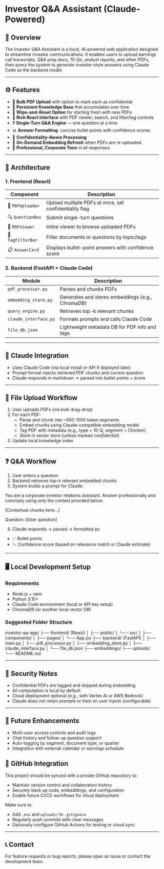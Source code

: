# Investor Q&A Assistant (Claude-Powered)

## 📌 Overview

The Investor Q&A Assistant is a local, AI-powered web application designed to streamline investor communications. It enables users to upload earnings call transcripts, Q&A prep docs, 10-Qs, analyst reports, and other PDFs, then query the system to generate investor-style answers using Claude Code as the backend model.

---

## ⚙️ Features

- 📂 **Bulk PDF Upload** with option to mark each as confidential
- 🧠 **Persistent Knowledge Base** that accumulates over time
- 🔁 **Wipe-and-Reset Option** for starting fresh with new PDFs
- 🧾 **Rich React Interface** with PDF viewer, search, and filter/tag controls
- ❓ **Single-Turn Q&A Engine** — one question at a time
- 📊 **Answer Formatting**: concise bullet points with confidence scores
- 🔐 **Confidentiality-Aware Processing**
- 🔄 **On-Demand Embedding Refresh** when PDFs are re-uploaded
- 💼 **Professional, Corporate Tone** in all responses

---

## 🧱 Architecture

### 1. Frontend (React)

| Component         | Description                                            |
| ----------------- | ------------------------------------------------------ |
| 📁 `PDFUploader`  | Upload multiple PDFs at once, set confidentiality flag |
| 🔍 `QuestionBox`  | Submit single-turn questions                           |
| 📄 `PDFViewer`    | Inline viewer to browse uploaded PDFs                  |
| 🧩 `TagFilterBar` | Filter documents or questions by topic/tags            |
| 📋 `AnswerCard`   | Displays bullet-point answers with confidence score    |

### 2. Backend (FastAPI + Claude Code)

| Module                | Description                                      |
| --------------------- | ------------------------------------------------ |
| `pdf_processor.py`    | Parses and chunks PDFs                           |
| `embedding_store.py`  | Generates and stores embeddings (e.g., ChromaDB) |
| `query_engine.py`     | Retrieves top-k relevant chunks                  |
| `claude_interface.py` | Formats prompts and calls Claude Code            |
| `file_db.json`        | Lightweight metadata DB for PDF info and tags    |

---

## 🧠 Claude Integration

- Uses Claude Code (via local install or API if deployed later)
- Prompt format injects retrieved PDF chunks and current question
- Claude responds in markdown → parsed into bullet points + score

---

## 📁 File Upload Workflow

1. User uploads PDFs (via bulk drag-drop)
2. For each PDF:
   - Parse and chunk into ~500-1000 token segments
   - Embed chunks using Claude-compatible embedding model
   - Tag PDF with metadata (e.g., type = 10-Q, segment = Chicken)
   - Store in vector store (unless marked _confidential_)
3. Update local knowledge index

---

## ❓ Q&A Workflow

1. User enters a question
2. Backend retrieves top-k relevant embedded chunks
3. System builds a prompt for Claude:

You are a corporate investor relations assistant.
Answer professionally and concisely using only the context provided below.

[Contextual chunks here...]

Question: [User question]

4. Claude responds → parsed → formatted as:

- ✅ Bullet points
- 📉 Confidence score (based on relevance match or Claude estimate)

---

## 🖥️ Local Development Setup

### Requirements

- Node.js + npm
- Python 3.10+
- Claude Code environment (local or API key setup)
- ChromaDB (or another local vector DB)

### Suggested Folder Structure

investor-qa-app/
├── frontend/ (React)
│ ├── public/
│ └── src/
│ ├── components/
│ ├── pages/
│ └── App.jsx
├── backend/ (FastAPI)
│ ├── main.py
│ ├── pdf_processor.py
│ ├── embedding_store.py
│ ├── claude_interface.py
│ └── file_db.json
├── embeddings/
├── uploads/
└── README.md

---

## 🔐 Security Notes

- Confidential PDFs are tagged and skipped during embedding
- All computation is local by default
- Cloud deployment optional (e.g., with Vertex AI or AWS Bedrock)
- Claude does not retain prompts or train on user inputs (configurable)

---

## 🚧 Future Enhancements

- Multi-user access controls and audit logs
- Chat history and follow-up question support
- Auto-tagging by segment, document type, or quarter
- Integration with external calendar or earnings schedule

## 🔄 GitHub Integration

This project should be synced with a private GitHub repository to:

- Maintain version control and collaboration history
- Securely back up code, embeddings, and configuration
- Enable future CI/CD workflows for cloud deployment

Make sure to:

- Add `.env` and `uploads/` to `.gitignore`
- Regularly push commits with clear messages
- Optionally configure GitHub Actions for testing or cloud sync

---

## 📞 Contact

For feature requests or bug reports, please open an issue or contact the development team.
